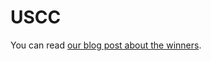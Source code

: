 # USCC

You can read [our blog post about the winners](https://medium.com/@weka/announcing-the-winners-of-the-first-underhanded-solidity-coding-contest-282563a87079).
